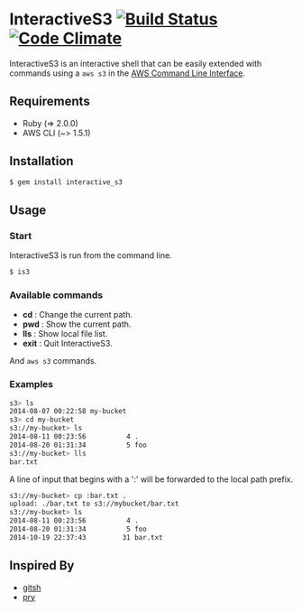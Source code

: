 # InteractiveS3 [![Build Status](https://travis-ci.org/yamayo/interactive_s3.svg?branch=master)](https://travis-ci.org/yamayo/interactive_s3) [![Code Climate](https://codeclimate.com/github/yamayo/interactive_s3/badges/gpa.svg)](https://codeclimate.com/github/yamayo/interactive_s3)
InteractiveS3 is an interactive shell that can be easily extended with commands using a `aws s3` in the [AWS Command Line Interface](http://docs.aws.amazon.com/cli/latest/index.html).

## Requirements
* Ruby (=> 2.0.0)
* AWS CLI (~> 1.5.1)

## Installation
```sh
$ gem install interactive_s3
```

## Usage

### Start
InteractiveS3 is run from the command line.

```sh
$ is3
```

### Available commands

- **cd** : Change the current path.
- **pwd** : Show the current path.
- **lls** : Show local file list.
- **exit** : Quit InteractiveS3.

And `aws s3` commands.  

### Examples

```sh
s3> ls
2014-08-07 00:22:58 my-bucket
s3> cd my-bucket
s3://my-bucket> ls
2014-08-11 00:23:56          4 .
2014-08-20 01:31:34          5 foo
s3://my-bucket> lls
bar.txt
```

A line of input that begins with a ':' will be forwarded to the local path prefix.

```sh
s3://my-bucket> cp :bar.txt .
upload: ./bar.txt to s3://mybucket/bar.txt
s3://my-bucket> ls
2014-08-11 00:23:56          4 .
2014-08-20 01:31:34          5 foo
2014-10-19 22:37:43         31 bar.txt
```

## Inspired By

* [gitsh](https://github.com/thoughtbot/gitsh)
* [pry](https://github.com/pry/pry)

